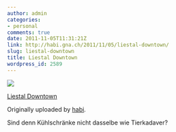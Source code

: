 ```yaml
---
author: admin
categories:
- personal
comments: true
date: 2011-11-05T11:31:21Z
link: http://habi.gna.ch/2011/11/05/liestal-downtown/
slug: liestal-downtown
title: Liestal Downtown
wordpress_id: 2589
---
```


[![](http://farm7.static.flickr.com/6019/6314811582_8f57738481_m.jpg)](http://www.flickr.com/photos/habi/6314811582/)
   

 
  [Liestal Downtown](http://www.flickr.com/photos/habi/6314811582/)
    

  Originally uploaded by [habi](http://www.flickr.com/photos/habi/).
 



Sind denn Kühlschränke nicht dasselbe wie Tierkadaver?
  

